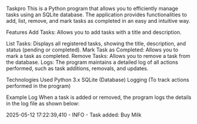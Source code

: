 Taskpro
This is a Python program that allows you to efficiently manage tasks using an SQLite database. The application provides functionalities to add, list, remove, and mark tasks as completed in an easy and intuitive way.

Features
Add Tasks: Allows you to add tasks with a title and description.

List Tasks: Displays all registered tasks, showing the title, description, and status (pending or completed).
Mark Task as Completed: Allows you to mark a task as completed.
Remove Tasks: Allows you to remove a task from the database.
Logs: The program maintains a detailed log of all actions performed, such as task additions, removals, and updates.

Technologies Used
Python 3.x
SQLite (Database)
Logging (To track actions performed in the program)

Example Log
When a task is added or removed, the program logs the details in the log file as shown below:

2025-05-12 17:22:39,410 - INFO - Task added: Buy Milk
